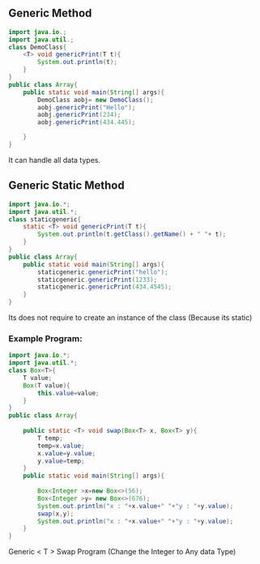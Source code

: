 ## Generic Method

```java
import java.io.;
import java.util.;
class DemoClass{
	<T> void genericPrint(T t){
		System.out.println(t);
	}
}
public class Array{
	public static void main(String[] args){
		DemoClass aobj= new DemoClass();
		aobj.genericPrint("Hello");
		aobj.genericPrint(234);
		aobj.genericPrint(434.445);

	}
}
```

It can handle all data types.

## Generic Static Method

```java
import java.io.*;
import java.util.*;
class staticgeneric{
	static <T> void genericPrint(T t){
		System.out.println(t.getClass().getName() + " "+ t);
	}
}
public class Array{
	public static void main(String[] args){
		staticgeneric.genericPrint("hello");
		staticgeneric.genericPrint(1233);
		staticgeneric.genericPrint(434.4545);
	}
}
```

Its does not require to create an instance of the class (Because its static)

### Example Program:

```java
import java.io.*;
import java.util.*;
class Box<T>{
	T value;
	Box(T value){
		this.value=value;
	}
}
public class Array{
	
	public static <T> void swap(Box<T> x, Box<T> y){
		T temp;
		temp=x.value;
		x.value=y.value;
		y.value=temp;
	}
	public static void main(String[] args){
		
		Box<Integer >x=new Box<>(56);
		Box<Integer >y= new Box<>(676);
		System.out.println("x : "+x.value+" "+"y : "+y.value);
		swap(x,y);
		System.out.println("x : "+x.value+" "+"y : "+y.value);
	}
}
```

Generic < T > Swap Program (Change the Integer to Any data Type)